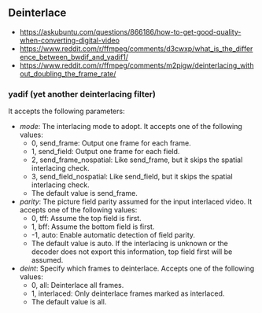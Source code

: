 ## Deinterlace
- https://askubuntu.com/questions/866186/how-to-get-good-quality-when-converting-digital-video
- https://www.reddit.com/r/ffmpeg/comments/d3cwxp/what_is_the_difference_between_bwdif_and_yadif1/
- https://www.reddit.com/r/ffmpeg/comments/m2pigw/deinterlacing_without_doubling_the_frame_rate/

### yadif (yet another deinterlacing filter)
It accepts the following parameters:
- *mode*: The interlacing mode to adopt. It accepts one of the following values:
  - 0, send_frame: Output one frame for each frame.
  - 1, send_field: Output one frame for each field.
  - 2, send_frame_nospatial: Like send_frame, but it skips the spatial interlacing check.
  - 3, send_field_nospatial: Like send_field, but it skips the spatial interlacing check.
  - The default value is send_frame.
- *parity*: The picture field parity assumed for the input interlaced video. It accepts one of the following values:
  - 0, tff: Assume the top field is first.
  - 1, bff: Assume the bottom field is first.
  - -1, auto: Enable automatic detection of field parity.
  - The default value is auto. If the interlacing is unknown or the decoder does not export this information, top field first will be assumed.
- *deint*: Specify which frames to deinterlace. Accepts one of the following values:
  - 0, all: Deinterlace all frames.
  - 1, interlaced: Only deinterlace frames marked as interlaced.
  - The default value is all.


